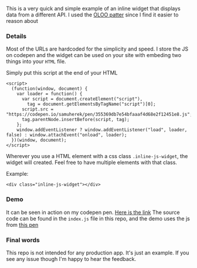 This is a very quick and simple example of an inline widget that displays data from a different API. I used the [OLOO patter](https://gist.github.com/getify/5572383) since I find it easier to reason about 

### Details
Most of the URLs are hardcoded for the simplicity and speed. I store the JS on codepen and the widget can be used on your site with embeding two things into your `HTML` file.

Simply put this script at the end of your HTML
```
<script>
  (function(window, document) {
    var loader = function() {
      var script = document.createElement("script"),
        tag = document.getElementsByTagName("script")[0];
      script.src = "https://codepen.io/samuherek/pen/355369db7e54bfaaaf4d68e2f12451e8.js";
      tag.parentNode.insertBefore(script, tag);
    };
    window.addEventListener ? window.addEventListener("load", loader, false) : window.attachEvent("onload", loader);
  })(window, document);
</script>
```
Wherever you use a HTML element with a css class `.inline-js-widget`, the widget will created. Feel free to have multiple elements with that class.

Example:
```
<div class="inline-js-widget"></div>
```


### Demo

It can be seen in action on my codepen pen. [Here is the link](https://codepen.io/samuherek/pen/9d797fecfb2e0d38b288aa2589a93f09)
The source code can be found in the `index.js` file in this repo, and the demo uses the js from [this pen](https://codepen.io/samuherek/pen/355369db7e54bfaaaf4d68e2f12451e8?editors=0011)


### Final words
This repo is not intended for any production app. It's just an example. If you see any issue though I'm happy to hear the feedback.
